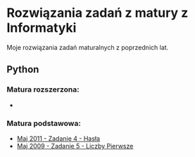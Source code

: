 # Rozwiązania zadań z matury z Informatyki
Moje rozwiązania zadań maturalnych z poprzednich lat.

## Python
### Matura rozszerzona:
-

### Matura podstawowa:
- [Maj 2011 - Zadanie 4 - Hasła](https://github.com/zuukie/ZadaniaMaturalne/blob/main/Python/Podstawa%20Maj%202011/z4-Hasla.py)
- [Maj 2009 - Zadanie 5 - Liczby Pierwsze](https://github.com/zuukie/ZadaniaMaturalne/blob/main/Python/Podstawa%20Maj%202009/z5-LiczbyPierwsze-Maj2009-PP.py)
